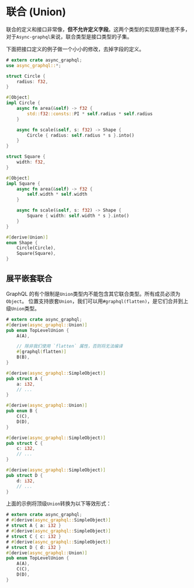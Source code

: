 # 联合 (Union)

联合的定义和接口非常像，**但不允许定义字段**。这两个类型的实现原理也差不多，对于`Async-graphql`来说，联合类型是接口类型的子集。

下面把接口定义的例子做一个小小的修改，去掉字段的定义。

```rust
# extern crate async_graphql;
use async_graphql::*;

struct Circle {
    radius: f32,
}

#[Object]
impl Circle {
    async fn area(&self) -> f32 {
        std::f32::consts::PI * self.radius * self.radius
    }

    async fn scale(&self, s: f32) -> Shape {
        Circle { radius: self.radius * s }.into()
    }
}

struct Square {
    width: f32,
}

#[Object]
impl Square {
    async fn area(&self) -> f32 {
        self.width * self.width
    }

    async fn scale(&self, s: f32) -> Shape {
        Square { width: self.width * s }.into()
    }
}

#[derive(Union)]
enum Shape {
    Circle(Circle),
    Square(Square),
}
```

## 展平嵌套联合

GraphQL 的有个限制是`Union`类型内不能包含其它联合类型。所有成员必须为`Object`。 
位置支持嵌套`Union`，我们可以用`#graphql(flatten)`，是它们合并到上级`Union`类型。
```rust
# extern crate async_graphql;
#[derive(async_graphql::Union)]
pub enum TopLevelUnion {
    A(A),

    // 除非我们使用 `flatten` 属性，否则将无法编译
    #[graphql(flatten)]
    B(B),
}

#[derive(async_graphql::SimpleObject)]
pub struct A {
    a: i32,
    // ...
}

#[derive(async_graphql::Union)]
pub enum B {
    C(C),
    D(D),
}

#[derive(async_graphql::SimpleObject)]
pub struct C {
    c: i32,
    // ...
}

#[derive(async_graphql::SimpleObject)]
pub struct D {
    d: i32,
    // ...
}
```

上面的示例将顶级`Union`转换为以下等效形式：

```rust
# extern crate async_graphql;
# #[derive(async_graphql::SimpleObject)]
# struct A { a: i32 }
# #[derive(async_graphql::SimpleObject)]
# struct C { c: i32 }
# #[derive(async_graphql::SimpleObject)]
# struct D { d: i32 }
#[derive(async_graphql::Union)]
pub enum TopLevelUnion {
    A(A),
    C(C),
    D(D),
}
```
